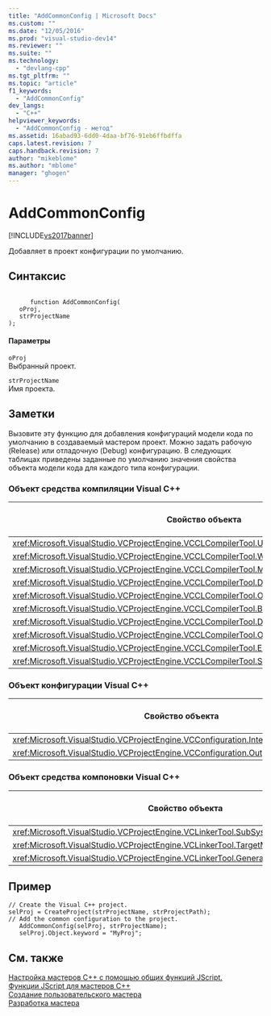 ```yaml
---
title: "AddCommonConfig | Microsoft Docs"
ms.custom: ""
ms.date: "12/05/2016"
ms.prod: "visual-studio-dev14"
ms.reviewer: ""
ms.suite: ""
ms.technology: 
  - "devlang-cpp"
ms.tgt_pltfrm: ""
ms.topic: "article"
f1_keywords: 
  - "AddCommonConfig"
dev_langs: 
  - "C++"
helpviewer_keywords: 
  - "AddCommonConfig - метод"
ms.assetid: 16abad93-6dd0-4daa-bf76-91eb6ffbdffa
caps.latest.revision: 7
caps.handback.revision: 7
author: "mikeblome"
ms.author: "mblome"
manager: "ghogen"
---
```

# AddCommonConfig
[!INCLUDE[vs2017banner](../assembler/inline/includes/vs2017banner.md)]

Добавляет в проект конфигурации по умолчанию.  
  
## Синтаксис  
  
```  
  
      function AddCommonConfig(   
   oProj,   
   strProjectName    
);  
```  
  
#### Параметры  
 `oProj`  
 Выбранный проект.  
  
 `strProjectName`  
 Имя проекта.  
  
## Заметки  
 Вызовите эту функцию для добавления конфигураций модели кода по умолчанию в создаваемый мастером проект.  Можно задать рабочую \(Release\) или отладочную \(Debug\) конфигурацию.  В следующих таблицах приведены заданные по умолчанию значения свойства объекта модели кода для каждого типа конфигурации.  
  
### Объект средства компиляции Visual C\+\+  
  
|Свойство объекта|Параметр рабочей конфигурации|Параметр отладочной конфигурации|  
|----------------------|-----------------------------------|--------------------------------------|  
|<xref:Microsoft.VisualStudio.VCProjectEngine.VCCLCompilerTool.UsePrecompiledHeader%2A>|pchUseUsingSpecific|pchUseUsingSpecific|  
|<xref:Microsoft.VisualStudio.VCProjectEngine.VCCLCompilerTool.WarningLevel%2A>|3|3|  
|<xref:Microsoft.VisualStudio.VCProjectEngine.VCCLCompilerTool.MinimalRebuild%2A>|Неприменимо|true|  
|<xref:Microsoft.VisualStudio.VCProjectEngine.VCCLCompilerTool.DebugInformationFormat%2A>|debugEnabled|debugEditAndContinue|  
|<xref:Microsoft.VisualStudio.VCProjectEngine.VCCLCompilerTool.Optimization%2A>|optimizeMaxSpeed|Неприменимо|  
|<xref:Microsoft.VisualStudio.VCProjectEngine.VCCLCompilerTool.BasicRuntimeChecks%2A>|Неприменимо|runtimeBasicCheckAll|  
|<xref:Microsoft.VisualStudio.VCProjectEngine.VCCLCompilerTool.Detect64BitPortabilityProblems%2A>|true|true|  
|<xref:Microsoft.VisualStudio.VCProjectEngine.VCCLCompilerTool.OmitFramePointers%2A>|true|Неприменимо|  
|<xref:Microsoft.VisualStudio.VCProjectEngine.VCCLCompilerTool.EnableFunctionLevelLinking%2A>|true|Неприменимо|  
|<xref:Microsoft.VisualStudio.VCProjectEngine.VCCLCompilerTool.StringPooling%2A>|true|Неприменимо|  
  
### Объект конфигурации Visual C\+\+  
  
|Свойство объекта|Параметр рабочей конфигурации|Параметр отладочной конфигурации|  
|----------------------|-----------------------------------|--------------------------------------|  
|<xref:Microsoft.VisualStudio.VCProjectEngine.VCConfiguration.IntermediateDirectory%2A>|"Release"|"Debug"|  
|<xref:Microsoft.VisualStudio.VCProjectEngine.VCConfiguration.OutputDirectory%2A>|"Release"|"Debug"|  
  
### Объект средства компоновки Visual C\+\+  
  
|Свойство объекта|Параметр рабочей конфигурации|Параметр отладочной конфигурации|  
|----------------------|-----------------------------------|--------------------------------------|  
|<xref:Microsoft.VisualStudio.VCProjectEngine.VCLinkerTool.SubSystem%2A>|subSystemWindows|subSystemWindows|  
|<xref:Microsoft.VisualStudio.VCProjectEngine.VCLinkerTool.TargetMachine%2A>|machineX86|machineX86|  
|<xref:Microsoft.VisualStudio.VCProjectEngine.VCLinkerTool.GenerateDebugInformation%2A>|true|true|  
  
## Пример  
  
```  
// Create the Visual C++ project.  
selProj = CreateProject(strProjectName, strProjectPath);  
// Add the common configuration to the project.  
   AddCommonConfig(selProj, strProjectName);  
   selProj.Object.keyword = "MyProj";  
```  
  
## См. также  
 [Настройка мастеров С\+\+ с помощью общих функций JScript.](../ide/customizing-cpp-wizards-with-common-jscript-functions.md)   
 [Функции JScript для мастеров C\+\+](../ide/jscript-functions-for-cpp-wizards.md)   
 [Создание пользовательского мастера](../ide/creating-a-custom-wizard.md)   
 [Разработка мастера](../ide/designing-a-wizard.md)